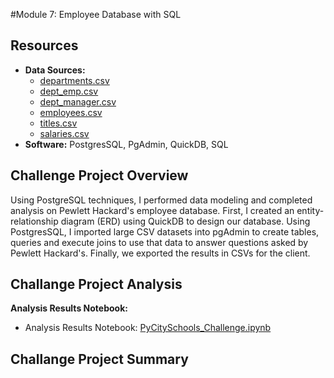
#Module 7: Employee Database with SQL
## Resources

- **Data Sources:** 
  - [departments.csv](Resources/departments.csv)
  - [dept_emp.csv](Resources/dept_emp.csv)
  - [dept_manager.csv](Resources/dept_manager.csv)
  - [employees.csv](Resources/employees.csv)
  - [titles.csv](Resources/titles.csv)
  - [salaries.csv](Resources/salaries.csv)
- **Software:** PostgresSQL, PgAdmin, QuickDB, SQL

## Challenge Project Overview 

Using PostgreSQL techniques, I performed data modeling and completed analysis on Pewlett Hackard's employee database. First, I created an entity-relationship diagram (ERD) using QuickDB to design our database. Using PostgresSQL, I imported large CSV datasets into pgAdmin to create tables, queries and execute joins to use that data to answer questions asked by Pewlett Hackard's. Finally, we exported the results in CSVs for the client.

## Challange Project Analysis

**Analysis Results Notebook:**
  - Analysis Results Notebook: [PyCitySchools_Challenge.ipynb](PyCitySchools_Challenge.ipynb)

## Challange Project Summary
